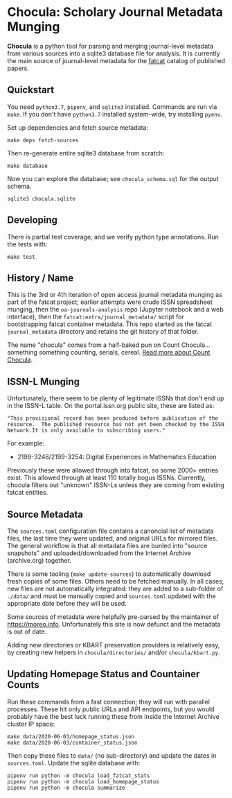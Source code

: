 
Chocula: Scholary Journal Metadata Munging
==========================================

**Chocula** is a python tool for parsing and merging journal-level metadata
from various sources into a sqlite3 database file for analysis. It is currently
the main source of journal-level metadata for the [fatcat](https://fatcat.wiki)
catalog of published papers.

## Quickstart

You need `python3.7`, `pipenv`, and `sqlite3` installed. Commands are run via
`make`. If you don't have `python3.7` installed system-wide, try installing
`pyenv`.

Set up dependencies and fetch source metadata:

    make deps fetch-sources

Then re-generate entire sqlite3 database from scratch:

    make database

Now you can explore the database; see `chocula_schema.sql` for the output schema.

    sqlite3 chocula.sqlite

## Developing

There is partial test coverage, and we verify python type annotations. Run the
tests with:

    make test

## History / Name

This is the 3rd or 4th iteration of open access journal metadata munging as
part of the fatcat project; earlier attempts were crude ISSN spreadsheet
munging, then the `oa-journals-analysis` repo (Jupyter notebook and a web
interface), then the `fatcat:extra/journal_metadata/` script for bootstrapping
fatcat container metadata. This repo started as the fatcat `journal_metadata`
directory and retains the git history of that folder.

The name "chocula" comes from a half-baked pun on Count Chocula... something
something counting, serials, cereal.
[Read more about Count Chocula](https://teamyacht.com/ernstchoukula.com/Ernst-Choukula.html).


## ISSN-L Munging

Unfortunately, there seem to be plenty of legitimate ISSNs that don't end up in
the ISSN-L table. On the portal.issn.org public site, these are listed as:

    "This provisional record has been produced before publication of the
    resource.  The published resource has not yet been checked by the ISSN
    Network.It is only available to subscribing users."

For example:

- 2199-3246/2199-3254: Digital Experiences in Mathematics Education

Previously these were allowed through into fatcat, so some 2000+ entries exist.
This allowed through at least 110 totally bogus ISSNs. Currently, chocula
filters out "unknown" ISSN-Ls unless they are coming from existing fatcat
entities.


## Source Metadata

The `sources.toml` configuration file contains a canoncial list of metadata
files, the last time they were updated, and original URLs for mirrored files.
The general workflow is that all metadata files are bunled into "source
snapshots" and uploaded/downloaded from the Internet Archive (archive.org)
together.

There is some tooling (`make update-sources`) to automatically download fresh
copies of some files. Others need to be fetched manually. In all cases, new
files are not automatically integrated: they are added to a sub-folder of
`./data/` and must be manually copied and `sources.toml` updated with the
appropriate date before they will be used.

Some sources of metadata were helpfully pre-parsed by the maintainer of
<https://moreo.info>. Unfortunately this site is now defunct and the metadata
is out of date.

Adding new directories or KBART preservation providers is relatively easy, by
creating new helpers in `chocula/directories/` and/or `chocula/kbart.py`.

## Updating Homepage Status and Countainer Counts

Run these commands from a fast connection; they will run with parallel
processes. These hit only public URLs and API
endpoints, but you would probably have the best luck running these from inside
the Internet Archive cluster IP space:

    make data/2020-06-03/homepage_status.json
    make data/2020-06-03/container_status.json

Then copy these files to `data/` (no sub-directory) and update the dates in
`sources.toml`. Update the sqlite database with:

    pipenv run python -m chocula load_fatcat_stats
    pipenv run python -m chocula load_homepage_status
    pipenv run python -m chocula summarize

